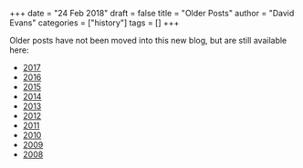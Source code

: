 +++
date = "24 Feb 2018"
draft = false
title = "Older Posts"
author = "David Evans"
categories = ["history"]
tags = []
+++

Older posts have not been moved into this new blog, but are still
available here:

- [2017](/2017.html)
- [2016](/2016.html)
- [2015](/2015.html)
- [2014](/2014.html)
- [2013](/2013.html)
- [2012](/2012.html)
- [2011](/2011.html)
- [2010](/2010.html)
- [2009](/2009.html)
- [2008](/2008.html)

